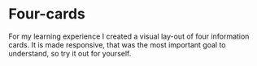 # Four-cards
For my learning experience I created a visual lay-out of four information cards. It is made responsive, that was the most important goal to understand, so try it out for yourself.
